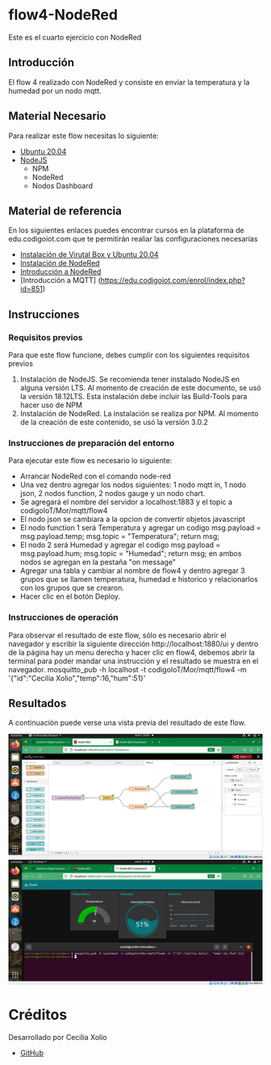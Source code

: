 # flow4-NodeRed
Este es el cuarto ejercicio con NodeRed

## Introducción

El flow 4 realizado con NodeRed y consiste en enviar la temperatura y la humedad por un nodo mqtt. 

## Material Necesario

Para realizar este flow necesitas lo siguiente:

- [Ubuntu 20.04](https://releases.ubuntu.com/20.04/)
- [NodeJS](https://nodejs.org/es/)
    - NPM
    - NodeRed
    - Nodos Dashboard

## Material de referencia

En los siguientes enlaces puedes encontrar cursos en la plataforma de edu.codigoiot.com que te permitirán realiar las configuraciones necesarias

- [Instalación de Virutal Box y Ubuntu 20.04](https://edu.codigoiot.com/course/view.php?id=812)
- [Instalación de NodeRed](https://edu.codigoiot.com/course/view.php?id=817)
- [Introducción a NodeRed](https://edu.codigoiot.com/course/view.php?id=278)
- [Introducción a MQTT] (https://edu.codigoiot.com/enrol/index.php?id=851)

## Instrucciones

### Requisitos previos

Para que este flow funcione, debes cumplir con los siguientes requisitos previos

1. Instalación de NodeJS. Se recomienda tener instalado NodeJS en alguna versión LTS. Al momento de creación de este documento, se usó la versión 18.12LTS. Esta instalación debe incluir las Build-Tools para hacer uso de NPM
2. Instalación de NodeRed. La instalación se realiza por NPM. Al momento de la creación de este contenido, se usó la versión 3.0.2

### Instrucciones de preparación del entorno

Para ejecutar este flow es necesario lo siguiente: 
- Arrancar NodeRed con el comando node-red
- Una vez dentro agregar los nodos siguientes: 1 nodo mqtt in, 1 nodo json, 2 nodos function, 2 nodos gauge y un nodo chart.
- Se agregará el nombre del servidor a localhost:1883 y el topic a codigoIoT/Mor/mqtt/flow4
- El nodo json se cambiara a la opcion de convertir objetos javascript
- El nodo function 1 será Temperatura y agregar un codigo msg.payload = msg.payload.temp; msg.topic = "Temperatura"; return msg;
- El nodo 2 será Humedad y agregar el codigo msg.payload = msg.payload.hum; msg.topic = "Humedad"; return msg; en ambos nodos se agregan en la pestaña "on message"
- Agregar una tabla y cambiar al nombre de flow4 y dentro agregar 3 grupos que se llamen temperatura, humedad e historico y relacionarlos con los grupos que se crearon. 
- Hacer clic en el botón Deploy.


### Instrucciones de operación

Para observar el resultado de este flow, sólo es necesario abrir el navegador y escribir la siguiente dirección http://localhost:1880/ui y dentro de la página hay un menu derecho y hacer clic en flow4, debemos abrir la terminal para poder mandar una instrucción y el resultado se muestra en el navegador. 
mosquitto_pub -h localhost -t codigoIoT/Mor/mqtt/flow4 -m '{"id":"Cecilia Xolio","temp":16,"hum":51}' 

## Resultados

A continuación puede verse una vista previa del resultado de este flow.

![](https://github.com/Cecilia-X-M/flow4-NodeRed/blob/main/flow4.png)
![](https://github.com/Cecilia-X-M/flow4-NodeRed/blob/main/flow4.2.png)

# Créditos

Desarrollado por Cecilia Xolio

- [GitHub](https://github.com/Cecilia-X-M)
